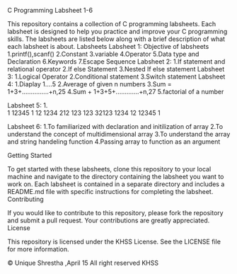 C Programming Labsheet 1-6

This repository contains a collection of C programming labsheets. Each labsheet is designed to help you practice and improve your C programming skills. The labsheets are listed below along with a brief description of what each labsheet is about.
Labsheets
Labsheet 1:
   Objective of labsheets 
   1.printf(),scanf()
   2.Constant
   3.variable
   4.Operator
   5.Data type and Declaration
   6.Keywords
   7.Escape Sequence
Labsheet 2:
   1.If statement and relational operator 
   2.If else Statement
   3.Nested If else statement
 Labsheet 3:
   1.Logical Operator
   2.Conditional statement
   3.Switch statement
 Labsheet 4:
   1.Diaplay 1....5
   2.Average of given n numbers
   3.Sum = 1+3+...............+n,25
   4.Sum + 1+3+5+.............+n,27
   5.factorial of a number
   
Labsheet 5:
   1.                     
       1                  12345          1
       12                 1234          212
       123                123          32123
       1234               12
       12345              1
  
  Labsheet 6:
    1.To familiarized with declaration and initilization of array
    2.To understand the concept of multidimensional array
    3.To understand the array and string handeling function
    4.Passing array to function as an argument 
 
Getting Started

To get started with these labsheets, clone this repository to your local machine and navigate to the directory containing the labsheet you want to work on. Each labsheet is contained in a separate directory and includes a README.md file with specific instructions for completing the labsheet.
Contributing

If you would like to contribute to this repository, please fork the repository and submit a pull request. Your contributions are greatly appreciated.
License

This repository is licensed under the KHSS License. See the LICENSE file for more information.

&copy; Unique Shrestha ,April 15  All right reserved KHSS
